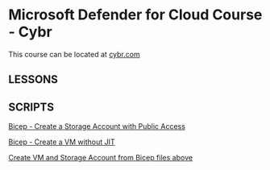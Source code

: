# Microsoft Defender for Cloud Course - Cybr

This course can be located at [cybr.com](https://cybr.com)

## LESSONS

## SCRIPTS

[Bicep - Create a Storage Account with Public Access](scripts/storage.bicep)

[Bicep - Create a VM without JIT](scripts/vm.bicep)

[Create VM and Storage Account from Bicep files above](scripts/deploy-vm-and-sa.sh)

